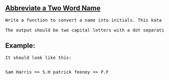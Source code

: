 <h2><a href="https://www.codewars.com/kata/57eadb7ecd143f4c9c0000a3">Abbreviate a Two Word Name</a></h2>

<pre>Write a function to convert a name into initials. This kata strictly takes two words with one space in between them.

The output should be two capital letters with a dot separating them.</pre>

<h2>Example:</h2>
<pre>It should look like this:

Sam Harris => S.H
patrick feeney => P.F</pre>

